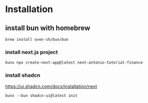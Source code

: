 # Installation

## install bun with homebrew
```
brew install oven-sh/bun/bun
```

### install next.js project
```
bunx npx create-next-app@latest next-antonio-tutorial-finance
```

### install shadcn
https://ui.shadcn.com/docs/installation/next
```
bunx --bun shadcn-ui@latest init
```